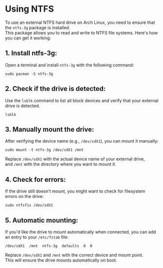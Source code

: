 # Using NTFS
To use an external NTFS hard drive on Arch Linux, you need to ensure that the `ntfs-3g` package is installed.<br/>
This package allows you to read and write to NTFS file systems. Here's how you can get it working:<br/>

## 1. Install ntfs-3g:
Open a terminal and install `ntfs-3g` with the following command:<br/>
```
sudo pacman -S ntfs-3g
```

## 2. Check if the drive is detected:
Use the `lsblk` command to list all block devices and verify that your external drive is detected.<br/>
```
lsblk
```

## 3. Manually mount the drive:
After verifying the device name (e.g., `/dev/sdX1`), you can mount it manually:<br/>
```
sudo mount -t ntfs-3g /dev/sdX1 /mnt
```

Replace `/dev/sdX1` with the actual device name of your external drive, <br/>
and `/mnt` with the directory where you want to mount it.<br/>

## 4. Check for errors:
If the drive still doesn't mount, you might want to check for filesystem errors on the drive:<br/>
```
sudo ntfsfix /dev/sdX1
```

## 5. Automatic mounting:
If you'd like the drive to mount automatically when connected, you can add an entry to your `/etc/fstab` file:<br/>
```
/dev/sdX1  /mnt  ntfs-3g  defaults  0  0
```

Replace `/dev/sdX1` and `/mnt` with the correct device and mount point. <br/>
This will ensure the drive mounts automatically on boot.<br/>


